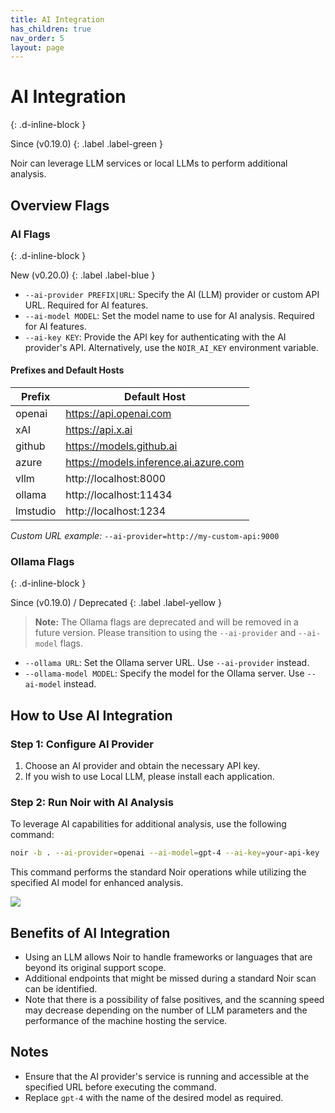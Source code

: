 ```yaml
---
title: AI Integration
has_children: true
nav_order: 5
layout: page
---
```


# AI Integration
{: .d-inline-block }

Since (v0.19.0) 
{: .label .label-green }

Noir can leverage LLM services or local LLMs to perform additional analysis.

## Overview Flags

### AI Flags
{: .d-inline-block }

New (v0.20.0) 
{: .label .label-blue }

* `--ai-provider PREFIX|URL`: Specify the AI (LLM) provider or custom API URL. Required for AI features.
* `--ai-model MODEL`: Set the model name to use for AI analysis. Required for AI features.
* `--ai-key KEY`: Provide the API key for authenticating with the AI provider's API. Alternatively, use the `NOIR_AI_KEY` environment variable.

#### Prefixes and Default Hosts

| Prefix  | Default Host                          |
|---------|--------------------------------------|
| openai  | https://api.openai.com               |
| xAI     | https://api.x.ai                     |
| github  | https://models.github.ai             |
| azure   | https://models.inference.ai.azure.com|
| vllm    | http://localhost:8000                |
| ollama  | http://localhost:11434               |
| lmstudio| http://localhost:1234                |

*Custom URL example:* `--ai-provider=http://my-custom-api:9000`

### Ollama Flags
{: .d-inline-block }

Since (v0.19.0) / Deprecated
{: .label .label-yellow }

> **Note:** The Ollama flags are deprecated and will be removed in a future version. Please transition to using the `--ai-provider` and `--ai-model` flags.

* `--ollama URL`: Set the Ollama server URL. Use `--ai-provider` instead.
* `--ollama-model MODEL`: Specify the model for the Ollama server. Use `--ai-model` instead.

## How to Use AI Integration
### Step 1: Configure AI Provider

1. Choose an AI provider and obtain the necessary API key.
2. If you wish to use Local LLM, please install each application.

### Step 2: Run Noir with AI Analysis

To leverage AI capabilities for additional analysis, use the following command:

```bash
noir -b . --ai-provider=openai --ai-model=gpt-4 --ai-key=your-api-key
```

This command performs the standard Noir operations while utilizing the specified AI model for enhanced analysis.

![](../../images/advanced/ai_integration.jpeg)

## Benefits of AI Integration

* Using an LLM allows Noir to handle frameworks or languages that are beyond its original support scope.
* Additional endpoints that might be missed during a standard Noir scan can be identified.
* Note that there is a possibility of false positives, and the scanning speed may decrease depending on the number of LLM parameters and the performance of the machine hosting the service.

## Notes

* Ensure that the AI provider's service is running and accessible at the specified URL before executing the command.
* Replace `gpt-4` with the name of the desired model as required.

